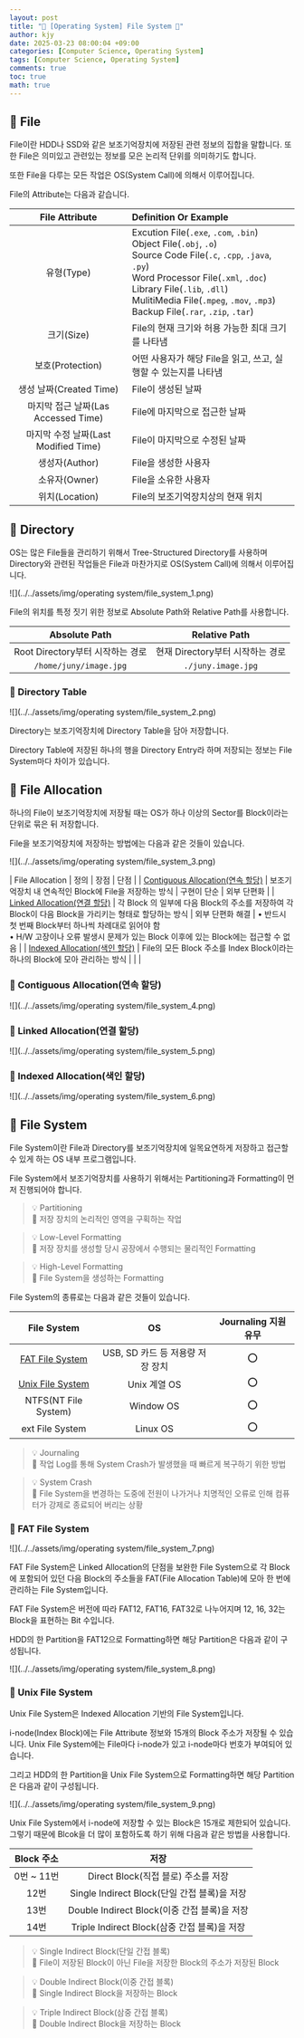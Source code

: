 ```yaml
---
layout: post
title: "💾 [Operating System] File System 💾"
author: kjy
date: 2025-03-23 08:00:04 +09:00
categories: [Computer Science, Operating System]
tags: [Computer Science, Operating System]
comments: true
toc: true
math: true
---
```


## 💾 File

File이란 HDD나 SSD와 같은 보조기억장치에 저장된 관련 정보의 집합을 말합니다. 또한 File은 의미있고 관련있는 정보를 모은 논리적 단위를 의미하기도 합니다.

또한 File을 다루는 모든 작업은 OS(System Call)에 의해서 이루어집니다.

File의 Attribute는 다음과 같습니다.

| File Attribute | Definition Or Example |
|:-:|:-|
| 유형(Type) | Excution File(`.exe`, `.com`, `.bin`) <br/> Object File(`.obj`, `.o`) <br/> Source Code File(`.c`, `.cpp`, `.java`, `.py`) <br/> Word Processor File(`.xml`, `.doc`) <br/> Library File(`.lib`, `.dll`) <br/> MulitiMedia File(`.mpeg`, `.mov`, `.mp3`) <br/> Backup File(`.rar`, `.zip`, `.tar`)
| 크기(Size) | File의 현재 크기와 허용 가능한 최대 크기를 나타냄
| 보호(Protection) | 어떤 사용자가 해당 File을 읽고, 쓰고, 실행할 수 있는지를 나타냄
| 생성 날짜(Created Time) | File이 생성된 날짜
| 마지막 접근 날짜(Las Accessed Time) | File에 마지막으로 접근한 날짜
| 마지막 수정 날짜(Last Modified Time) | File이 마지막으로 수정된 날짜
| 생성자(Author) | File을 생성한 사용자
| 소유자(Owner) | File을 소유한 사용자
| 위치(Location) | File의 보조기억장치상의 현재 위치

## 💾 Directory

OS는 많은 File들을 관리하기 위해서 Tree-Structured Directory를 사용하며 Directory와 관련된 작업들은 File과 마찬가지로 OS(System Call)에 의해서 이루어집니다.

![](../../assets/img/operating system/file_system_1.png)

File의 위치를 특정 짓기 위한 정보로 Absolute Path와 Relative Path를 사용합니다.

| Absolute Path | Relative Path |
| :-: | :-: |
| Root Directory부터 시작하는 경로 | 현재 Directory부터 시작하는 경로 |
| `/home/juny/image.jpg` | `./juny.image.jpg` |

### 💾 Directory Table

![](../../assets/img/operating system/file_system_2.png)

Directory는 보조기억장치에 Directory Table을 담아 저장합니다.

Directory Table에 저장된 하나의 행을 Directory Entry라 하며 저장되는 정보는 File System마다 차이가 있습니다.

## 💾 File Allocation

하나의 File이 보조기억장치에 저장될 때는 OS가 하나 이상의 Sector를 Block이라는 단위로 묶은 뒤 저장합니다.

File을 보조기억장치에 저장하는 방법에는 다음과 같은 것들이 있습니다.

![](../../assets/img/operating system/file_system_3.png)

| File Allocation | 정의 | 장점 | 단점 |
| [Contiguous Allocation(연속 할당)](#-contiguous-allocation연속-할당) | 보조기억장치 내 연속적인 Block에 File을 저장하는 방식 | 구현이 단순 | 외부 단편화 |
| [Linked Allocation(연결 할당)](#-linked-allocation연결-할당) | 각 Block 의 일부에 다음 Block의 주소를 저장하여 각 Block이 다음 Block을 가리키는 형태로 할당하는 방식 | 외부 단편화 해결 | • 반드시 첫 번째 Block부터 하나씩 차례대로 읽어야 함 <br/> • H/W 고장이나 오류 발생시 문제가 있는 Block 이후에 있는 Block에는 접근할 수 없음 |
| [Indexed Allocation(색인 할당)](#-indexed-allocation색인-할당) | File의 모든 Block 주소를 Index Block이라는 하나의 Block에 모아 관리하는 방식 |  |  |

### 💾 Contiguous Allocation(연속 할당)

![](../../assets/img/operating system/file_system_4.png)

### 💾 Linked Allocation(연결 할당)

![](../../assets/img/operating system/file_system_5.png)

### 💾 Indexed Allocation(색인 할당)

![](../../assets/img/operating system/file_system_6.png)

## 💾 File System

File System이란 File과 Directory를 보조기억장치에 일목요연하게 저장하고 접근할 수 있게 하는 OS 내부 프로그램입니다.

File System에서 보조기억장치를 사용하기 위해서는 Partitioning과 Formatting이 먼저 진행되어야 합니다.

> 💡 Partitioning  
> 📢 저장 장치의 논리적인 영역을 구획하는 작업

> 💡 Low-Level Formatting  
> 📢 저장 장치를 생성할 당시 공장에서 수행되는 물리적인 Formatting

> 💡 High-Level Formatting  
> 📢 File System을 생성하는 Formatting

File System의 종류로는 다음과 같은 것들이 있습니다.

| File System | OS | Journaling 지원 유무 |
| :-: | :-: | :-: |
| [FAT File System](#-fat-file-system) | USB, SD 카드 등 저용량 저장 장치 | ⭕ |
| [Unix File System](#-unix-file-system) | Unix 계열 OS | ⭕ |
| NTFS(NT File System) | Window OS | ⭕ |
| ext File System | Linux OS | ⭕ |

> 💡 Journaling  
> 📢 작업 Log를 통해 System Crash가 발생했을 때 빠르게 복구하기 위한 방법

> 💡 System Crash  
> 📢 File System을 변경하는 도중에 전원이 나가거나 치명적인 오류로 인해 컴퓨터가 강제로 종료되어 버리는 상황

### 💾 FAT File System

![](../../assets/img/operating system/file_system_7.png)

FAT File System은 Linked Allocation의 단점을 보완한 File System으로 각 Block에 포함되어 있던 다음 Block의 주소들을 FAT(File Allocation Table)에 모아 한 번에 관리하는 File System입니다.

FAT File System은 버전에 따라 FAT$12$, FAT$16$, FAT$32$로 나누어지며 $12$, $16$, $32$는 Block을 표현하는 Bit 수입니다.

HDD의 한 Partition을 FAT$12$으로 Formatting하면 해당 Partition은 다음과 같이 구성됩니다.

![](../../assets/img/operating system/file_system_8.png)

### 💾 Unix File System

Unix File System은 Indexed Allocation 기반의 File System입니다.

i-node(Index Block)에는 File Attribute 정보와 15개의 Block 주소가 저장될 수 있습니다. Unix File System에는 File마다 i-node가 있고 i-node마다 번호가 부여되어 있습니다. 

그리고 HDD의 한 Partition을 Unix File System으로 Formatting하면 해당 Partition은 다음과 같이 구성됩니다.

![](../../assets/img/operating system/file_system_9.png)

Unix File System에서 i-node에 저장할 수 있는 Block은 15개로 제한되어 있습니다. 그렇기 때문에 Blcok을 더 많이 포함하도록 하기 위해 다음과 같은 방법을 사용합니다.

| Block 주소 | 저장 |
| :-: | :-: |
| $0$번 ~ $11$번 | Direct Block(직접 블로) 주소를 저장 |
| $12$번 | Single Indirect Block(단일 간접 블록)을 저장 |
| $13$번 | Double Indirect Block(이중 간접 블록)을 저장 |
| $14$번 | Triple Indirect Block(삼중 간접 블록)을 저장 |

> 💡 Single Indirect Block(단일 간접 블록)    
> 📢 File이 저장된 Block이 아닌 File을 저장한 Block의 주소가 저장된 Block

> 💡 Double Indirect Block(이중 간접 블록)    
> 📢 Single Indirect Block을 저장하는 Block

> 💡 Triple Indirect Block(삼중 간접 블록)    
> 📢 Double Indirect Block을 저장하는 Block
